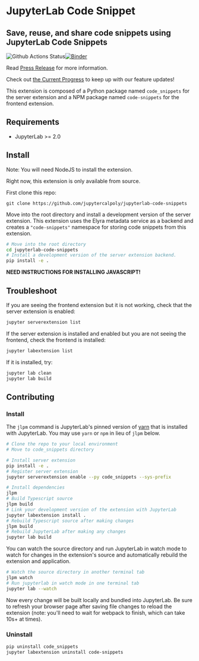 # JupyterLab Code Snippet

## Save, reuse, and share code snippets using JupyterLab Code Snippets

![Github Actions Status](https://github.com/jupytercalpoly/jupyterlab-code-snippets/workflows/Build/badge.svg)[![Binder](https://mybinder.org/badge_logo.svg)](https://mybinder.org/v2/gh/jupytercalpoly/jupyterlab-code-snippets.git/master)

Read [Press Release](./PRESSRELEASE.md) for more information.

Check out [the Current Progress](./PROGRESS.md) to keep up with our feature updates!

This extension is composed of a Python package named `code_snippets`
for the server extension and a NPM package named `code-snippets`
for the frontend extension.

## Requirements

* JupyterLab >= 2.0

## Install

Note: You will need NodeJS to install the extension.

Right now, this extension is only available from source.

First clone this repo:
```
git clone https://github.com/jupytercalpoly/jupyterlab-code-snippets
```

Move into the root directory and install a development version of the server extension. This extension uses the Elyra metadata service as a backend and creates a `"code-snippets"` namespace for storing code snippets from this extension.

```bash
# Move into the root directory
cd jupyterlab-code-snippets
# Install a development version of the server extension backend.
pip install -e .
```

**NEED INSTRUCTIONS FOR INSTALLING JAVASCRIPT!**


## Troubleshoot

If you are seeing the frontend extension but it is not working, check
that the server extension is enabled:

```bash
jupyter serverextension list
```

If the server extension is installed and enabled but you are not seeing
the frontend, check the frontend is installed:

```bash
jupyter labextension list
```

If it is installed, try:

```bash
jupyter lab clean
jupyter lab build
```

## Contributing

### Install

The `jlpm` command is JupyterLab's pinned version of
[yarn](https://yarnpkg.com/) that is installed with JupyterLab. You may use
`yarn` or `npm` in lieu of `jlpm` below.

```bash
# Clone the repo to your local environment
# Move to code_snippets directory

# Install server extension
pip install -e .
# Register server extension
jupyter serverextension enable --py code_snippets --sys-prefix

# Install dependencies
jlpm
# Build Typescript source
jlpm build
# Link your development version of the extension with JupyterLab
jupyter labextension install .
# Rebuild Typescript source after making changes
jlpm build
# Rebuild JupyterLab after making any changes
jupyter lab build
```

You can watch the source directory and run JupyterLab in watch mode to watch for changes in the extension's source and automatically rebuild the extension and application.

```bash
# Watch the source directory in another terminal tab
jlpm watch
# Run jupyterlab in watch mode in one terminal tab
jupyter lab --watch
```

Now every change will be built locally and bundled into JupyterLab. Be sure to refresh your browser page after saving file changes to reload the extension (note: you'll need to wait for webpack to finish, which can take 10s+ at times).

### Uninstall

```bash
pip uninstall code_snippets
jupyter labextension uninstall code-snippets
```
